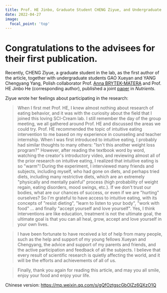 ```yaml
---
title: Prof. HE Jinbo, Graduate Student CHENG Ziyue, and Undergraduate Students GAO Xueyan and YANG Chengyang Published Their Collaborative Research
date: 2022-04-27
image:
  focal_point: 'top'
---
```


# Congratulations to the advisees for their first publication.

<!--more-->

Recently, CHENG Ziyue, a graduate student in the lab, as the first author of the article, together with undergraduate students GAO Xueyan and YANG Chengyang Yang, Polish collaborator Prof. [Anna BRYTEK-MATERA](https://scholar.google.com/citations?user=aFkxcPYAAAAJ&hl=en) and Prof. HE Jinbo He (corresponding author), published a joint [paper](https://doi.org/10.3390/nu14091761) in *Nutrients*.

Ziyue wrote her feelings about participating in the research: 
>When I first met Prof. HE, I knew almost nothing about research of eating behavior, and it was with the curiosity about the field that I joined this loving SCI-Cream lab. I still remember the day of the group meeting, we all gathered around Prof. HE and discussed the areas we could try. Prof. HE recommended the topic of intuitive eating intervention to me based on my experience in counseling and teacher internship. When I was first introduced to intuitive eating, I probably had similar thoughts to many others: "Isn't this another weight loss program?" However, after reading the textbook word by word, watching the creator's introductory video, and reviewing almost all of the prior research on intuitive eating, I realized that intuitive eating is so "warm"! During the experiment, I interviewed many friends and subjects, including myself, who had gone on diets, and perhaps tried diets, including many restrictive diets, which are an extremely "physically and mentally painful" process (high probability of weight regain, eating disorders, mood swings, etc.). If we don't trust our bodies, what are our chances of success, or even if we are "hurting" ourselves? So I'm grateful to have access to intuitive eating, with its concepts of "resist dieting", "learn to listen to your body", "work with food" ... and finally "accept yourself and love yourself". Yes, I think interventions are like education, treatment is not the ultimate goal, the ultimate goal is that you can all heal, grow, accept and love yourself in your own lives.

>I have been fortunate to have received a lot of help from many people, such as the help and support of my young fellows Xueyan and Chengyang, the advice and support of my parents and friends, and the active participation and feedback of all the subjects. I believe that every result of scientific research is quietly affecting the world, and it will be the efforts and achievements of all of us.

>Finally, thank you again for reading this article, and may you all smile, enjoy your food and enjoy your life.

Chinese version: https://mp.weixin.qq.com/s/gQfOztgscGbOlZz6QXzO1Q

